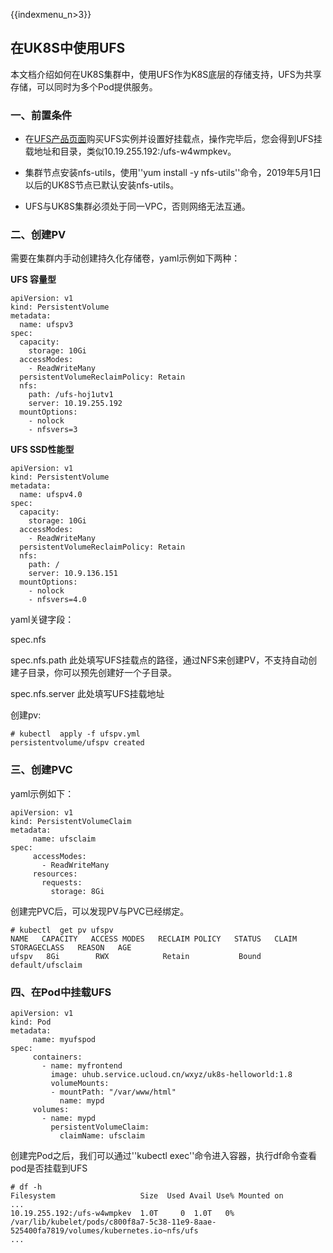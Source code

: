 {{indexmenu_n>3}}
## 在UK8S中使用UFS


本文档介绍如何在UK8S集群中，使用UFS作为K8S底层的存储支持，UFS为共享存储，可以同时为多个Pod提供服务。

### 一、前置条件

* 在[UFS产品页面](https://console.ucloud.cn/ufs/ufs)购买UFS实例并设置好挂载点，操作完毕后，您会得到UFS挂载地址和目录，类似10.19.255.192:/ufs-w4wmpkev。

* 集群节点安装nfs-utils，使用''yum install -y nfs-utils''命令，2019年5月1日以后的UK8S节点已默认安装nfs-utils。

* UFS与UK8S集群必须处于同一VPC，否则网络无法互通。



### 二、创建PV


需要在集群内手动创建持久化存储卷，yaml示例如下两种：

**UFS 容量型**

```
apiVersion: v1
kind: PersistentVolume
metadata:
  name: ufspv3
spec:
  capacity:
    storage: 10Gi
  accessModes:
    - ReadWriteMany
  persistentVolumeReclaimPolicy: Retain
  nfs:
    path: /ufs-hoj1utv1
    server: 10.19.255.192
  mountOptions:
    - nolock
    - nfsvers=3
```

**UFS SSD性能型**

```
apiVersion: v1
kind: PersistentVolume
metadata:
  name: ufspv4.0
spec:
  capacity:
    storage: 10Gi
  accessModes:
    - ReadWriteMany
  persistentVolumeReclaimPolicy: Retain
  nfs:
    path: /
    server: 10.9.136.151
  mountOptions:
    - nolock
    - nfsvers=4.0
```

yaml关键字段：

spec.nfs    

spec.nfs.path  此处填写UFS挂载点的路径，通过NFS来创建PV，不支持自动创建子目录，你可以预先创建好一个子目录。

spec.nfs.server 此处填写UFS挂载地址


创建pv:

```
# kubectl  apply -f ufspv.yml 
persistentvolume/ufspv created

```

### 三、创建PVC

yaml示例如下：

```
apiVersion: v1
kind: PersistentVolumeClaim
metadata:
     name: ufsclaim
spec:
     accessModes:
       - ReadWriteMany
     resources:
       requests:
         storage: 8Gi
```

创建完PVC后，可以发现PV与PVC已经绑定。

```
# kubectl  get pv ufspv
NAME   CAPACITY   ACCESS MODES   RECLAIM POLICY   STATUS   CLAIM              STORAGECLASS   REASON   AGE
ufspv   8Gi        RWX            Retain           Bound    default/ufsclaim 
```

### 四、在Pod中挂载UFS

```
apiVersion: v1
kind: Pod
metadata:
     name: myufspod
spec:
     containers:
       - name: myfrontend
         image: uhub.service.ucloud.cn/wxyz/uk8s-helloworld:1.8
         volumeMounts:
         - mountPath: "/var/www/html"
           name: mypd
     volumes:
       - name: mypd
         persistentVolumeClaim:
           claimName: ufsclaim

```

创建完Pod之后，我们可以通过''kubectl exec''命令进入容器，执行df命令查看pod是否挂载到UFS

```
# df -h
Filesystem                   Size  Used Avail Use% Mounted on
...
10.19.255.192:/ufs-w4wmpkev  1.0T     0  1.0T   0% /var/lib/kubelet/pods/c800f8a7-5c38-11e9-8aae-525400fa7819/volumes/kubernetes.io~nfs/ufs
...

```